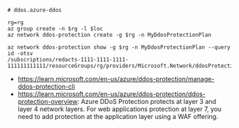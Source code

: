```
# ddos.azure-ddos

rg=rg
az group create -n $rg -l $loc
az network ddos-protection create -g $rg -n MyDdosProtectionPlan

az network ddos-protection show -g $rg -n MyDdosProtectionPlan --query id -otsv
/subscriptions/redacts-1111-1111-1111-111111111111/resourceGroups/rg/providers/Microsoft.Network/ddosProtectionPlans/MyDdosProtectionPlan
```

- https://learn.microsoft.com/en-us/azure/ddos-protection/manage-ddos-protection-cli
- https://learn.microsoft.com/en-us/azure/ddos-protection/ddos-protection-overview: Azure DDoS Protection protects at layer 3 and layer 4 network layers. For web applications protection at layer 7, you need to add protection at the application layer using a WAF offering. 

